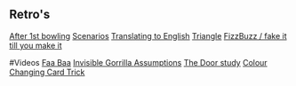 ##  Retro's
[After 1st bowling](https://atlas.mindmup.com/2018/05/dbdd32d0529d11e8ab5ca3b9621d7bcc/1st_bowling/index.html)
[Scenarios](https://atlas.mindmup.com/2018/05/f42101a052a711e88969b9484399af2c/scenarios/index.html)
[Translating to English](https://atlas.mindmup.com/2018/05/d028f89052be11e8913b0f49c69e3980/translating_to_english/index.html)
[Triangle](https://atlas.mindmup.com/2018/05/af705410537a11e8b8d43bdef42da0aa/triangle/index.html)
[FizzBuzz / fake it till you make it](https://atlas.mindmup.com/2018/05/46d55c20537f11e8aa09fd8c09523d3d/fake_it_till_you_make_it/index.html)


#Videos
[Faa Baa](https://www.youtube.com/watch?v=G-lN8vWm3m0&t=90s)
[Invisible Gorrilla ](https://www.youtube.com/watch?v=IGQmdoK_ZfY)
[Assumptions](https://www.youtube.com/watch?v=zNbF006Y5x4)
[The Door study](https://www.youtube.com/watch?v=FWSxSQsspiQ)
[Colour Changing Card Trick](https://www.youtube.com/watch?v=v3iPrBrGSJM)
[]()
[]()
[]()
